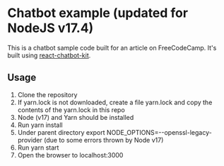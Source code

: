 # Chatbot example (updated for NodeJS v17.4)

This is a chatbot sample code built for an article on FreeCodeCamp. It's built using [react-chatbot-kit](https://www.freecodecamp.org/news/how-to-build-a-chatbot-with-react/).

## Usage

1. Clone the repository
2. If yarn.lock is not downloaded, create a file yarn.lock and copy the contents of the yarn.lock in this repo
3. Node (v17) and Yarn should be installed
4. Run yarn install
5. Under parent directory export NODE_OPTIONS=--openssl-legacy-provider (due to some errors thrown by Node v17)
6. Run yarn start
7. Open the browser to localhost:3000
